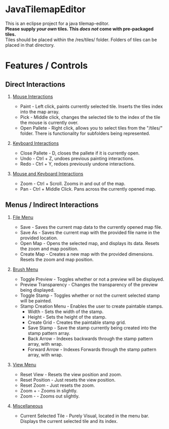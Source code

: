 # JavaTilemapEditor
This is an eclipse project for a java tilemap-editor.<br>
**Please supply _your own_ tiles. This _does not_ come with pre-packaged tiles.**<br>
Tiles should be placed within the /res/tiles/ folder. Folders of tiles can be placed in that directory.<br>

# Features / Controls

## Direct Interactions

1. <ins>Mouse Interactions</ins>
    - Paint - Left click, paints currently selected tile. Inserts the tiles index into the map array.
    - Pick - Middle click, changes the selected tile to the index of the tile the mouse is currently over.
    - Open Pallete - Right click, allows you to select tiles from the "/tiles/" folder. There is functionality for subfolders being represented.

2. <ins>Keyboard Interactions</ins>
    - Close Pallete - D, closes the pallete if it is currently open.
    - Undo - Ctrl + Z, undoes previous painting interactions.
    - Redo - Ctrl + Y, redoes previously undone interactions.

3. <ins>Mouse and Keyboard Interactions</ins>
    - Zoom - Ctrl + Scroll. Zooms in and out of the map.
    - Pan - Ctrl + Middle Click. Pans across the currently opened map.

## Menus / Indirect Interactions

1. <ins>File Menu</ins>
    - Save - Saves the current map data to the currently opened map file.
    - Save As - Saves the current map with the provided file name in the provided location.
    - Open Map - Opens the selected map, and displays its data. Resets the zoom and map position.
    - Create Map - Creates a new map with the provided dimensions. Resets the zoom and map position.

2. <ins>Brush Menu</ins>
    - Toggle Preview - Toggles whether or not a preview will be displayed.
    - Preview Transparency - Changes the transparency of the preview being displayed.
    - Toggle Stamp - Toggles whether or not the current selected stamp will be painted.
    - Stamp Creation Menu - Enables the user to create paintable stamps.
      - Width - Sets the width of the stamp.
      - Height - Sets the height of the stamp.
      - Create Grid - Creates the paintable stamp grid.
      - Save Stamp - Save the stamp currently being created into the stamp pattern array.
      - Back Arrow - Indexes backwards through the stamp pattern array, with wrap.
      - Forward Arrow - Indexes Forwards through the stamp pattern array, with wrap.
        
3. <ins>View Menu</ins>
     - Reset View - Resets the view position and zoom.
     - Reset Position - Just resets the view position.
     - Reset Zoom - Just resets the zoom.
     - Zoom + - Zooms in slightly.
     - Zoom - - Zooms out slightly.

4. <ins>Miscellaneous</ins>
    - Current Selected Tile - Purely Visual, located in the menu bar. Displays the current selected tile and its index.
